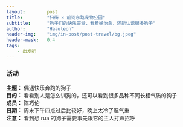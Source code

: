 ```yaml
---
layout:        post
title:         "扫街 × 前河东路宠物公园"
subtitle:      "狗子们的快乐天堂，看着好治愈，还能认识很多狗子"
author:        "Haauleon"
header-img:    "img/in-post/post-travel/bg.jpeg"
header-mask:   0.4
tags:
    - 出发吧
---
```


### 活动
**主题：** 偶遇快乐奔跑的狗子                                     
**目的：** 看看别人是怎么训狗的，还可以看到很多品种不同长相气质的狗子                                                             
**成员：** 陈巧伦        
**日期：** 周末下午四点过后比较好，晚上太冷了湿气重                                        
**注意：** 看到想 rua 的狗子需要事先跟它的主人打声招呼             